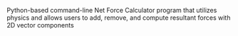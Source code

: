Python-based command-line Net Force Calculator program that utilizes physics and allows users to add, remove, and compute resultant forces with 2D vector components
